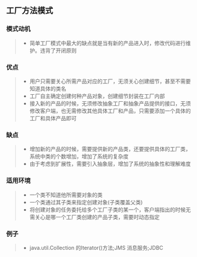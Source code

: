 ## 工厂方法模式
### 模式动机
> * 简单工厂模式中最大的缺点就是当有新的产品进入时，修改代码进行维护。违背了开闭原则
### 优点
> * 用户只需要关心所需产品对应的工厂，无须关心创建细节，甚至不需要知道具体的类名
> * 工厂自主确定创建何种产品对象，创建细节封装在工厂内部
> * 接入新的产品的时候，无须修改抽象工厂和抽象产品提供的接口，无须修改客户端，也无需修改其他具体工厂和产品，只需要添加一个具体的工厂和具体产品即可
### 缺点
> * 增加新的产品的时候，需要提供新的产品类，还要提供具体的工厂类，系统中类的个数增加，增加了系统的复杂度
> * 由于考虑到扩展性，需要引入抽象层，增加了系统的抽象性和理解难度
### 适用环境
> * 一个类不知道他所需要对象的类
> * 一个类通过其子类来指定创建对象(子类覆盖父类)
> * 将创建对象的任务委托给多个工厂子类的某一个，客户端指出的时候无需关心是哪一个工厂类创建的产品子类，需要时动态指定
### 例子
> * java.util.Collection 的Iterator()方法;JMS 消息服务;JDBC